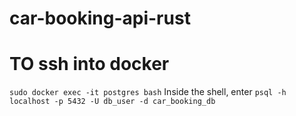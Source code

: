 # car-booking-api-rust

# TO ssh into docker 
`sudo docker exec -it postgres bash`
Inside the shell, enter `psql -h localhost -p 5432 -U db_user -d car_booking_db`